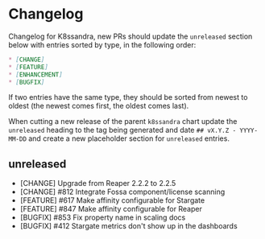 # Changelog

Changelog for K8ssandra, new PRs should update the `unreleased` section below with entries sorted by type, in the 
following order:

```markdown
* [CHANGE]
* [FEATURE]
* [ENHANCEMENT]
* [BUGFIX]
```

If two entries have the same type, they should be sorted from newest to oldest (the newest comes first, the oldest comes 
last).

When cutting a new release of the parent `k8ssandra` chart update the `unreleased` heading to the tag being generated 
and date `## vX.Y.Z - YYYY-MM-DD` and create a new placeholder section for  `unreleased` entries.

## unreleased

* [CHANGE] Upgrade from Reaper 2.2.2 to 2.2.5
* [CHANGE] #812 Integrate Fossa component/license scanning
* [FEATURE] #617 Make affinity configurable for Stargate
* [FEATURE] #847 Make affinity configurable for Reaper
* [BUGFIX] #853 Fix property name in scaling docs
* [BUGFIX] #412 Stargate metrics don't show up in the dashboards
